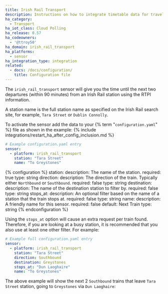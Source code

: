 ```yaml
---
title: Irish Rail Transport
description: Instructions on how to integrate timetable data for traveling on Irish Rail within Home Assistant.
ha_category:
  - Transport
ha_iot_class: Cloud Polling
ha_release: 0.57
ha_codeowners:
  - '@ttroy50'
ha_domain: irish_rail_transport
ha_platforms:
  - sensor
ha_integration_type: integration
related:
  - docs: /docs/configuration/
    title: Configuration file
---
```


The `irish_rail_transport` sensor will give you the time until the next two departures (within 90 minutes) from an Irish Rail station using the RTPI information.

A station name is the full station name as specified on the Irish Rail search site, for example, `Tara Street` or `Dublin Connolly`.

To activate the sensor add the data to your {% term "`configuration.yaml`" %} file as shown in the example:
{% include integrations/restart_ha_after_config_inclusion.md %}

```yaml
# Example configuration.yaml entry
sensor:
  - platform: irish_rail_transport
    station: "Tara Street"
    name: "To Greystones"
```

{% configuration %}
station:
  description: The name of the station.
  required: true
  type: string
direction:
  description: The direction of the train. Typically either `Northbound` or `Southbound`.
  required: false
  type: string
destination:
  description: The name of the destination station to filter by.
  required: false
  type: string
stops_at:
  description: An optional filter based on the name of a station that the train stops at.
  required: false
  type: string
name:
  description: A friendly name for this sensor.
  required: false
  default: Next Train
  type: string
{% endconfiguration %}

Using the `stops_at` option will cause an extra request per train found. Therefore, if you are looking at a busy station, it is recommended that you also use at least one other filter. For example:

```yaml
# Example full configuration.yaml entry
sensor:
  - platform: irish_rail_transport
    station: "Tara Street"
    direction: Southbound
    destination: Greystones
    stops_at: "Dun Laoghaire"
    name: "To Greystones"
```

The above example will show the next 2 `Southbound` trains that leave `Tara Street` station, going to `Greystones` via `Dun Laoghaire`:
